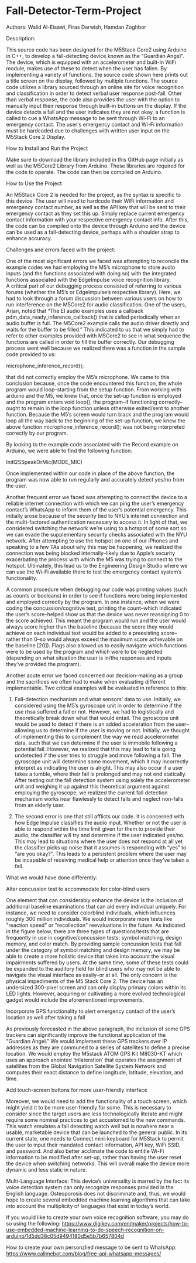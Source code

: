 # Fall-Detector-Term-Project
Authors: Walid Al-Eisawi, Firas Darwish, Hamdan Zoghbor

Description: 

This source code has been designed for the M5Stack Core2 using Arduino in C++, to develop a fall-detecting device known as the "Guardian Angel". 
The device, which is equipped with an accelerometer and built-in WiFi module, makes use of these to detect when the user has fallen.
By implementing a variety of functions, the source code shown here prints out a title screen on the display, followed by multiple functions. 
The source code utilizes a library sourced through an online site for voice recognition and classification in order to detect verbal user response post-fall.
Other than verbal response, the code also provides the user with the option to manually input their response through built-in buttons on the display.
If the device detects a fall and the user indicates they are not okay, a function is called to cue a WhatsApp message to be sent through Wi-Fi to an emergency contact.
The user's emergency contact and Wi-Fi information must be hardcoded due to challenges with written user input on the M5Stack Core 2 Display.

How to Install and Run the Project

Make sure to download the library included in this GitHub page initially as well as the M5Core2 Library from Arduino.
These libraries are required for the code to operate. 
The code can then be compiled on Arduino.

How to Use the Project

An M5Stack Core 2 is needed for the project, as the syntax is specific to this device.
The user will need to hardcode their WiFi information and emergency contact number, as well as the API key that will be sent to their emergency contact as they set this up.
Simply replace current emergency contact information with your respective emergency contact info.
After this, the code can be compiled onto the device through Arduino and the device can be used as a fall-detecting device, perhaps with a shoulder strap to enhance accuracy.


Challenges and errors faced with the project:

One of the most significant errors we faced was attempting to reconcile the example codes we had employing the M5’s microphone to store audio inputs (and the functions associated with doing so) with the integrated functions associated with the EdgeImpulse voice recognition library.  
A critical part of our debugging process consisted of referring to various forums (whether the M5’s or EdgeImpulse’s respective library). 
Here, we had to look through a forum discussion between various users on how to run interference on the M5Core2 for audio classification. 
One of the users, Arjan, noted that “The EI audio examples uses a callback pdm_data_ready_inference_callback() that is called periodically when an audio buffer is full. 
The M5Core2 example calls the audio driver directly and waits for the buffer to be filled.”
This indicated to us that we simply had to refer to other examples provided with M5Core2 to see in what sequence the functions are called in order to fill the buffer correctly. 
Our debugging process went well because we realized there was a function in the sample code provided to us:

microphone_inference_record();

that did not correctly employ the M5’s microphone. 
We came to this conclusion because, once the code encountered this function, the whole program would loop–starting from the setup function. 
From working with arduino and the M5, we knew that, once the set-up function is employed and the program enters void loop(), the program–if functioning correctly–ought to remain in the loop function unless otherwise exited/sent to another function.
Because the M5’s screen would turn black and the program would loop all the way back to the beginning of the set-up function, we knew the above function microphone_inference_record(); was not being interpreted correctly by our program.

By looking to the example code associated with the Record example on Arduino, we were able to find the following function:

InitI2SSpeakOrMic(MODE_MIC)

Once implemented within our code in place of the above function, the program was now able to run regularly and accurately detect yes/no from the user.


Another frequent error we faced was attempting to connect the device to a reliable internet connection with which we can ping the user’s emergency contact’s WhatsApp to inform them of the user’s potential emergency. 
This initially arose because of the security tied to NYU’s internet connection and the multi-factored authentication necessary to access it. 
In light of that, we considered switching the network we’re using to a hotspot of some sort so we can evade the supplementary security checks associated with the NYU network. 
After attempting to use the hotspot on one of our iPhones and speaking to a few TAs about why this may be happening, we realized the connection was being blocked internally–likely due to Apple’s security exacerbating the process with which the M5 was trying to connect to the hotspot. 
Ultimately, this lead us to the Engineering Design Studio where we can use the Wi-Fi available there to test the emergency contact system’s functionality.


A common procedure when debugging our code was printing values (such as counts or booleans) in order to see if functions were being implemented and employed correctly by the program. 
In one instance, when we were coding the concussion/cognitive test, printing the count–which indicated the user’s score–helped show us that the device was never reassigning 0 to the score achieved. 
This meant the program would run and the user would always score higher than the baseline (because the score they would achieve on each individual test would be added to a preexisting score–rather than 0–so would always exceed the maximum score achievable on the baseline [20]). 
Flags also allowed us to easily navigate which functions were to be used by the program and which were to be neglected (depending on what situation the user is in/the responses and inputs they’ve provided the program).


Another acute error we faced concerned our decision-making as a group and the sacrifices we often had to make when evaluating different implementable. 
Two critical examples will be evaluated in reference to this:

1. Fall-detection mechanism and what sensors’ data to use. 
Initially, we considered using the M5’s gyroscope unit in order to determine if the use rhsa suffered a fall or not. 
However, we had to logistically and theoretically break down what that would entail. 
The gyroscope unit would be used to detect if there is an added acceleration from the user–allowing us to determine if the user is moving or not. 
Initially, we thought of implementing this to complement the way we read accelerometer data, such that we can determine if the user is immobile following a potential fall. 
However, we realized that this may lead to falls going undetected if the user tries to struggle and move following a fall. 
The gyroscope unit will determine some movement, which it may incorrectly interpret as indicating the user is alright. 
This may also occur if a user takes a tumble, where their fall is prolonged and may not end statically. 
After testing out the fall detection system using solely the accelerometer unit and weighing it up against this theoretical argument against employing the gyroscope, we realized the current fall detection mechanism works near flawlessly to detect falls and neglect non-falls from an elderly user.

2. The second error is one that still afflicts our code. 
It is concerned with how Edge Impulse classifies the audio input. 
Whether or not the user is able to respond within the time limit given for them to provide their audio, the classifier will try and determine if the user indicated yes/no. 
This may lead to situations where the user does not respond at all yet the classifier picks up noise that it assumes is responding with “yes” to “are you okay?”. 
This leads to a persistent problem where the user may be incapable of receiving medical help or attention once they’ve taken a fall.


What we would have done differently:

Alter concussion test to accommodate for color-blind users

One element that can considerably enhance the device is the inclusion of additional baseline examinations that can aid every individual uniquely. For instance, we need to consider colorblind individuals, which influences roughly 300 million individuals. We would incorporate more tests like "reaction speed" or "recollection" reevaluations in the future. As indicated in the figure below, there are three types of questions/tests that are frequently in use in cognitive/concussion tests: symbol matching, design memory, and color match. By providing sample concussion tests that fall under the category of symbol matching and design memory, we may be able to create a more holistic device that takes into account the visual impairments suffered by users. At the same time, some of these tests could be expanded to the auditory field for blind users who may not be able to navigate the visual interface as easily–or at all. The only concern is the physical impediments of the M5 Stack Core 2. The device has an undersized  300-pixel screen and can only display primary colors within its LED lights. However, acquiring or cultivating a more evolved technological gadget would include the aforementioned improvements.


Incorporate GPS functionality to alert emergency contact of the user’s location as well after taking a fall

As previously forecasted in the above paragraph, the inclusion of some GPS trackers can significantly improve the functional application of the "Guardian Angel." We would implement these GPS trackers over IP addresses as they are communed to a series of satellites to define a precise location. We would employ the M5stack ATOM GPS Kit M8030-KT which uses an approach anointed ‘trilateration’ that operates the assignment of satellites from the Global Navigation Satellite System Network and computes their exact distance to define longitude, latitude, elevation, and time.

Add touch-screen buttons for more user-friendly interface

Moreover, we would need to add the functionality of a touch screen, which might yield it to be more user-friendly for some. This is necessary to consider since the target users are less technologically literate and might require some nominal practices to get accustomed to the new commands. 
This watch emulates a fall detecting watch well but is nowhere near a usable, marketable device that can be launched to the general public. In its current state, one needs to Connect mini-keyboard for M5Stack to permit the user to input their mandated contact information, API key, WiFi SSID, and password. And also better acclimate the code to entitle Wi-Fi information to be modified after set-up, rather than having the user reset the device when switching networks. This will overall make the device more dynamic and less static in nature.

Multi-Language Interface: This device’s universality is marred by the fact its voice detection system can only recognize responses provided in the English language. Osteoporosis does not discriminate and, thus, we would hope to create several embedded machine learning algorithms that can take into account the multiplicity of languages that exist in today’s world.


If you would like to create your own voice recognition software, you may do so using the following:
https://www.digikey.com/en/maker/projects/how-to-use-embedded-machine-learning-to-do-speech-recognition-on-arduino/1d5dd38c05d9494180d5e5b7b657804d

How to create your own personzlied message to be sent to WhatsApp:
https://www.callmebot.com/blog/free-api-whatsapp-messages/
